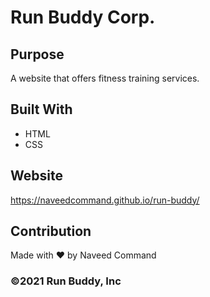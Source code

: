# Run Buddy Corp.

## Purpose
A website that offers fitness training services.

## Built With
* HTML
* CSS

## Website
https://naveedcommand.github.io/run-buddy/

## Contribution
Made with ❤️ by Naveed Command

### ©️2021 Run Buddy, Inc 
